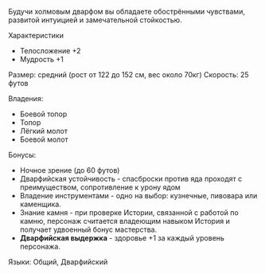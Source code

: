 Будучи холмовым дварфом вы обладаете обострёнными чувствами, развитой интуицией и замечательной стойкостью.

Характеристики
- Телосложение +2
- Мудрость +1

Размер: средний (рост от 122 до 152 см, вес около 70кг)
Скорость: 25 футов

Владения:
 - Боевой топор
 - Топор
 - Лёгкий молот
 - Боевой молот

Бонусы:
- Ночное зрение (до 60 футов)
- Дварфийская устойчивость - спасброски против яда проходят с преимуществом, сопротивление к урону ядом
- Владение инструментами - одно на выбор: кузнечные, пивовара или каменщика.
- Знание камня - при проверке Истории, связанной с работой по камню, персонаж считается владеющим навыком История и получает удвоенный бонус мастерства.
- **Дварфийская выдержка** - здоровье +1 за каждый уровень персонажа.

Языки: Общий, Дварфийский